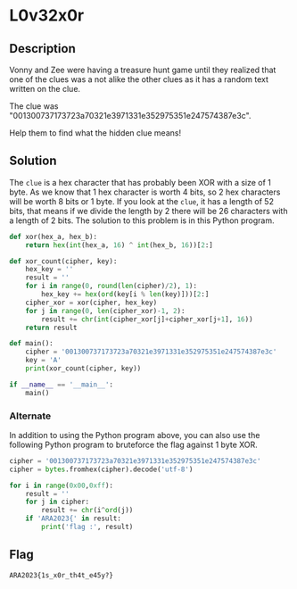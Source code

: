# L0v32x0r

## Description
Vonny and Zee were having a treasure hunt game until they realized that one of the clues was a not alike the other clues as it has a random text written on the clue.

The clue was "001300737173723a70321e3971331e352975351e247574387e3c".

Help them to find what the hidden clue means!

## Solution
The `clue` is a hex character that has probably been XOR with a size of 1 byte. As we know that 1 hex character is worth 4 bits, so 2 hex characters will be worth 8 bits or 1 byte. If you look at the `clue`, it has a length of 52 bits, that means if we divide the length by 2 there will be 26 characters with a length of 2 bits. The solution to this problem is in this Python program.

```python
def xor(hex_a, hex_b):
	return hex(int(hex_a, 16) ^ int(hex_b, 16))[2:]

def xor_count(cipher, key):
	hex_key = ''
	result = ''
	for i in range(0, round(len(cipher)/2), 1):
    	hex_key += hex(ord(key[i % len(key)]))[2:]
	cipher_xor = xor(cipher, hex_key)
	for j in range(0, len(cipher_xor)-1, 2):
    	result += chr(int(cipher_xor[j]+cipher_xor[j+1], 16))
	return result

def main():
	cipher = '001300737173723a70321e3971331e352975351e247574387e3c'
	key = 'A'
	print(xor_count(cipher, key))

if __name__ == '__main__':
	main()
```

### Alternate
In addition to using the Python program above, you can also use the following Python program to bruteforce the flag against 1 byte XOR.

``` python
cipher = '001300737173723a70321e3971331e352975351e247574387e3c'
cipher = bytes.fromhex(cipher).decode('utf-8')

for i in range(0x00,0xff):
    result = ''
    for j in cipher:
        result += chr(i^ord(j))
    if 'ARA2023{' in result:
        print('flag :', result)
```

## Flag
`ARA2023{1s_x0r_th4t_e45y?}`
